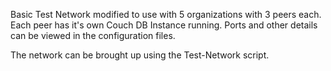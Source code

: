 Basic Test Network modified to use with 5 organizations with 3 peers each. Each peer has it's own Couch DB Instance running. Ports and other details can be viewed in the configuration files. 

The network can be brought up using the Test-Network script. 
